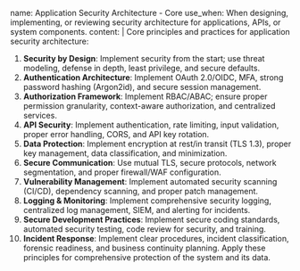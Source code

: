 name: Application Security Architecture - Core
use_when: When designing, implementing, or reviewing security architecture for applications, APIs, or system components.
content: |
  Core principles and practices for application security architecture:
  1.  **Security by Design**: Implement security from the start; use threat modeling, defense in depth, least privilege, and secure defaults.
  2.  **Authentication Architecture**: Implement OAuth 2.0/OIDC, MFA, strong password hashing (Argon2id), and secure session management.
  3.  **Authorization Framework**: Implement RBAC/ABAC; ensure proper permission granularity, context-aware authorization, and centralized services.
  4.  **API Security**: Implement authentication, rate limiting, input validation, proper error handling, CORS, and API key rotation.
  5.  **Data Protection**: Implement encryption at rest/in transit (TLS 1.3), proper key management, data classification, and minimization.
  6.  **Secure Communication**: Use mutual TLS, secure protocols, network segmentation, and proper firewall/WAF configuration.
  7.  **Vulnerability Management**: Implement automated security scanning (CI/CD), dependency scanning, and proper patch management.
  8.  **Logging & Monitoring**: Implement comprehensive security logging, centralized log management, SIEM, and alerting for incidents.
  9.  **Secure Development Practices**: Implement secure coding standards, automated security testing, code review for security, and training.
  10. **Incident Response**: Implement clear procedures, incident classification, forensic readiness, and business continuity planning.
  Apply these principles for comprehensive protection of the system and its data.

